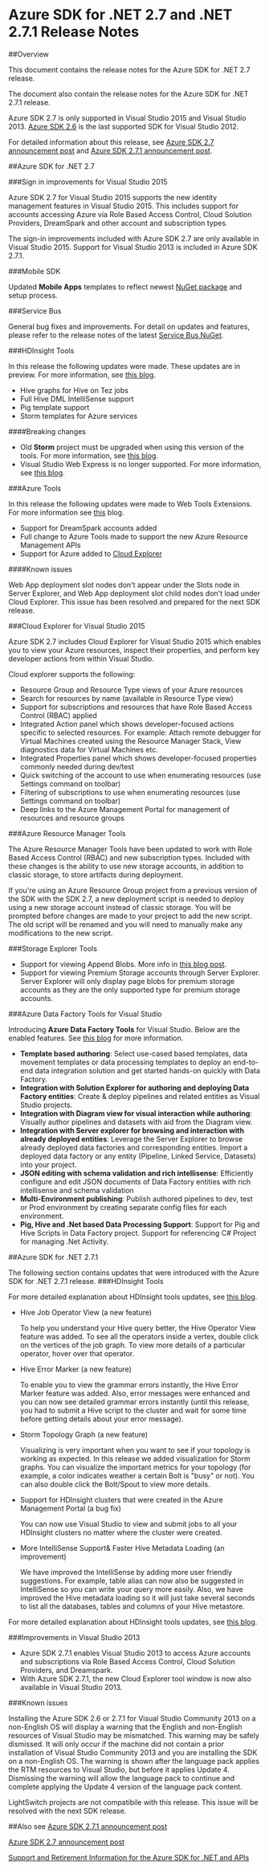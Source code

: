
<properties 
   pageTitle="Azure SDK for .NET 2.7 and .NET 2.7.1 Release Notes" 
   description="Azure SDK for .NET 2.7 and .NET 2.7.1 Release Notes" 
   services="app-service\web" 
   documentationCenter=".net" 
   authors="Juliako" 
   manager="dwrede" 
   editor=""/>

<tags
	ms.service="app-service"
	ms.date="11/18/2015"
	wacn.date=""/>


# Azure SDK for .NET 2.7 and .NET 2.7.1 Release Notes

##Overview

This document contains the release notes for the Azure SDK for .NET 2.7 release. 

The document also contain the release notes for the Azure SDK for .NET 2.7.1 release.

Azure SDK 2.7 is only supported in Visual Studio 2015 and Visual Studio 2013. [Azure SDK 2.6](/downloads/) is the last supported SDK for Visual Studio 2012.

For detailed information about this release, see [Azure SDK 2.7 announcement post](https://azure.microsoft.com/blog/2015/07/20/announcing-the-azure-sdk-2-7-for-net/) and [Azure SDK 2.7.1 announcement post](https://azure.microsoft.com/zh-cn/blog/announcing-the-azure-sdk-2-7-1-for-net/).

##Azure SDK for .NET 2.7

###Sign in improvements for Visual Studio 2015

Azure SDK 2.7 for Visual Studio 2015 supports the new identity management features in Visual Studio 2015.  This includes support for accounts accessing Azure via Role Based Access Control, Cloud Solution Providers, DreamSpark and other account and subscription types.

The sign-in improvements included with Azure SDK 2.7 are only available in Visual Studio 2015. Support for Visual Studio 2013 is included in Azure SDK 2.7.1.


###Mobile SDK

Updated **Mobile Apps** templates to reflect newest [NuGet package](https://www.nuget.org/packages/Microsoft.Azure.Mobile.Server/) and setup process.

###Service Bus 

General bug fixes and improvements. For detail on updates and features, please refer to the release notes of the latest [Service Bus NuGet](http://www.nuget.org/packages/WindowsAzure.ServiceBus/).

###HDInsight Tools 

In this release the following updates were made. These updates are in preview. For more information, see [this blog](/documentation/articles/hdinsight-hadoop-visual-studio-tools-get-started/).

- Hive graphs for Hive on Tez jobs
- Full Hive DML IntelliSense support
- Pig template support
- Storm templates for Azure services

####Breaking changes

- Old **Storm** project must be upgraded when using this version of the tools. For more information, see [this blog](/documentation/articles/hdinsight-hadoop-visual-studio-tools-get-started/).
- Visual Studio Web Express is no longer supported. For more information, see [this blog](/documentation/articles/hdinsight-hadoop-visual-studio-tools-get-started/).

###Azure Tools

In this release the following updates were made to Web Tools Extensions. For more information see [this](https://azure.microsoft.com/blog/2015/07/20/announcing-the-azure-sdk-2-7-for-net/)  blog. 

- Support for DreamSpark accounts added
- Full change to Azure Tools made to support the new Azure Resource Management APIs
- Support for Azure added to [Cloud Explorer](/documentation/articles/azure-sdk-dot-net-release-notes-2_7#cloud_explorer)

####Known issues

Web App deployment slot nodes don't appear under the Slots node in Server Explorer, and Web App deployment slot child nodes don't load under Cloud Explorer. This issue has been resolved and prepared for the next SDK release. 


###<a id="cloud_explorer"></a>Cloud Explorer for Visual Studio 2015

Azure SDK 2.7 includes Cloud Explorer for Visual Studio 2015 which enables you to view your Azure resources, inspect their properties, and perform key developer actions from within Visual Studio. 

Cloud explorer supports the following:

- Resource Group and Resource Type views of your Azure resources 
- Search for resources by name (available in Resource Type view)
- Support for subscriptions and resources that have Role Based Access Control (RBAC) applied 
- Integrated Action panel which shows developer-focused actions specific to selected resources. For example: Attach remote debugger for Virtual Machines created using the Resource Manager Stack, View diagnostics data for Virtual Machines etc.
- Integrated Properties panel which shows developer-focused properties commonly needed during dev/test 
- Quick switching of the account to use when enumerating resources (use Settings command on toolbar) 
- Filtering of subscriptions to use when enumerating resources (use Settings command on toolbar) 
- Deep links to the Azure Management Portal for management of resources and resource groups 
 
 
###Azure Resource Manager Tools 

The Azure Resource Manager Tools have been updated to work with Role Based Access Control (RBAC) and new subscription types.  Included with these changes is the ability to use new storage accounts, in addition to classic storage, to store artifacts during deployment.  

If you're using an Azure Resource Group project from a previous version of the SDK with the SDK 2.7, a new deployment script is needed to deploy using a new storage account instead of classic storage.  You will be prompted before changes are made to your project to add the new script.  The old script will be renamed and you will need to manually make any modifications to the new script.
 
 
###Storage Explorer Tools 

- Support for viewing Append Blobs. More info in [this blog post](http://blogs.msdn.com/b/windowsazurestorage/archive/2015/04/13/introducing-azure-storage-append-blob.aspx). 
- Support for viewing Premium Storage accounts through Server Explorer. Server Explorer will only display page blobs for premium storage accounts as they are the only supported type for premium storage accounts.

###Azure Data Factory Tools for Visual Studio 

Introducing **Azure Data Factory Tools** for Visual Studio. Below are the enabled features. See [this blog](/documentation/services/data-factory/) for more information.

- **Template based authoring**: Select use-cased based templates, data movement templates or data processing templates to deploy an end-to-end data integration solution and get started hands-on quickly with Data Factory. 
- **Integration with Solution Explorer for authoring and deploying Data Factory entities**: Create & deploy pipelines and related entities as Visual Studio projects. 
- **Integration with Diagram view for visual interaction while authoring**: Visually author pipelines and datasets with aid from the Diagram view. 
- **Integration with Server explorer for browsing and interaction with already deployed entities**: Leverage the Server Explorer to browse already deployed data factories and corresponding entities. Import a deployed data factory or any entity (Pipeline, Linked Service, Datasets) into your project. 
- **JSON editing with schema validation and rich intellisense**: Efficiently configure and edit JSON documents of Data Factory entities with rich intellisense and schema validation 
- **Multi-Environment publishing**: Publish authored pipelines to dev, test or Prod environment by creating separate config files for each environment.
- **Pig, Hive and .Net based Data Processing Support**: Support for Pig and Hive Scripts in Data Factory project. Support for referencing C# Project for managing .Net Activity.

##Azure SDK for .NET 2.7.1

The following section contains updates that were introduced with the Azure SDK for .NET 2.7.1 release.
###HDInsight Tools 

For more detailed explanation about HDInsight tools updates, see [this blog](https://azure.microsoft.com/zh-cn/blog/announcing-the-azure-sdk-2-7-1-for-net/).

- Hive Job Operator View (a new feature)

	To help you understand your Hive query better, the Hive Operator View feature was added. To see all the operators inside a vertex, double click on the vertices of the job graph. To view more details of a particular operator, hover over that operator.
- Hive Error Marker (a new feature)

	To enable you to view the grammar errors instantly, the Hive Error Marker feature was added. Also, error messages were enhanced and you can now see detailed grammar errors instantly (until this release, you had to submit a Hive script to the cluster and wait for some time before getting details about your error message).  
- Storm Topology Graph (a new feature)

	Visualizing is very important when you want to see if your topology is working as expected. In this release we added visualization for Storm graphs. You can visualize the important metrics for your topology (for example, a color indicates weather a certain Bolt is "busy" or not). You can also double click the Bolt/Spout to view more details.

- Support for HDInsight clusters that were created in the Azure Management Portal (a bug fix)

	You can now use Visual Studio to view and submit jobs to all your HDInsight clusters no matter where the cluster were created.

- More IntelliSense Support& Faster Hive Metadata Loading (an improvement)

	We have improved the IntelliSense by adding more user friendly suggestions. For example, table alias can now also be suggested in IntelliSense so you can write your query more easily. Also, we have improved the Hive metadata loading so it will just take several seconds to list all the databases, tables and columns of your Hive metastore.

For more detailed explanation about HDInsight tools updates, see [this blog](https://azure.microsoft.com/zh-cn/blog/announcing-the-azure-sdk-2-7-1-for-net/).

###Improvements in Visual Studio 2013

- Azure SDK 2.7.1 enables Visual Studio 2013 to access Azure accounts and subscriptions via Role Based Access Control, Cloud Solution Providers, and Dreamspark.
- With Azure SDK 2.7.1, the new Cloud Explorer tool window is now also available in Visual Studio 2013.

###Known issues

Installing the Azure SDK 2.6 or 2.7.1 for Visual Studio Community 2013 on a non-English OS will display a warning that the English and non-English resources of Visual Studio may be mismatched. This warning may be safely dismissed. It will only occur if the machine did not contain a prior installation of Visual Studio Community 2013 and you are installing the SDK on a non-English OS. The warning is shown after the language pack applies the RTM resources to Visual Studio, but before it applies Update 4. Dismissing the warning will allow the language pack to continue and complete applying the Update 4 version of the language pack content.

LightSwitch projects are not compatibile with this release. This issue will be resolved with the next SDK release.

##Also see
[Azure SDK 2.7.1 announcement post](https://azure.microsoft.com/zh-cn/blog/announcing-the-azure-sdk-2-7-1-for-net/)

[Azure SDK 2.7 announcement post](https://azure.microsoft.com/blog/2015/07/20/announcing-the-azure-sdk-2-7-for-net/)

[Support and Retirement Information for the Azure SDK for .NET and APIs](https://msdn.microsoft.com/zh-cn/library/azure/dn479282.aspx/)
